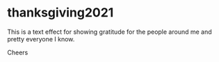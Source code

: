 # thanksgiving2021

This is a text effect for showing gratitude for the people around me and pretty everyone I know.

Cheers
